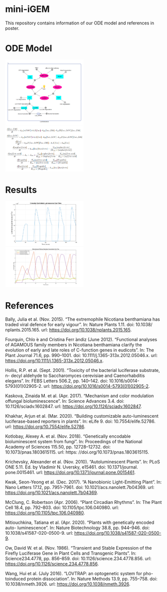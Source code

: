 # mini-iGEM
This repository contains information of our ODE model and references in poster.

# ODE Model
<img src="https://github.com/Feanor007/mini-iGEM/blob/002c9973037f12b8e9530b36207142bfb423185f/Modelling/model.png" width="50%" alt="Schematic Diagram of the model">
<img src="https://github.com/Feanor007/mini-iGEM/blob/main/Modelling/model_eqs.PNG" width="50%" alt="ODEs">

# Results
<img src="https://github.com/Feanor007/mini-iGEM/blob/main/Modelling/light_plot.png" width="50%" alt="light plot">
<img src="https://github.com/Feanor007/mini-iGEM/blob/main/Modelling/substrates_plot.png" width="50%" alt="substrates plot">

# References
Bally, Julia et al. (Nov. 2015). “The extremophile Nicotiana benthamiana has traded viral defence for early vigour”. In: Nature Plants 1.11. doi: 10.1038/ nplants.2015.165. url: https://doi.org/10.1038/nplants.2015.165.

Fourquin, Chlo ́e and Cristina Ferr ́andiz (June 2012). “Functional analyses of AGAMOUS family members in Nicotiana benthamiana clarify the evolution of early and late roles of C-function genes in eudicots”. In: The Plant Journal 71.6, pp. 990–1001. doi: 10.1111/j.1365-313x.2012.05046.x. url: https://doi.org/10.1111/j.1365-313x.2012.05046.x.

Hollis, R.P. et al. (Sept. 2001). “Toxicity of the bacterial luciferase substrate, n- decyl aldehyde to Saccharomyces cerevisiae and Caenorhabditis elegans”. In: FEBS Letters 506.2, pp. 140–142. doi: 10.1016/s0014-5793(01)02905-2. url: https://doi.org/10.1016/s0014-5793(01)02905-2.

Kaskova, Zinaida M. et al. (Apr. 2017). “Mechanism and color modulation offungal bioluminescence”. In: Science Advances 3.4. doi: 10.1126/sciadv.1602847. url: https://doi.org/10.1126/sciadv.1602847.

Khakhar, Arjun et al. (Mar. 2020). “Building customizable auto-luminescent luciferase-based reporters in plants”. In: eLife 9. doi: 10.7554/elife.52786. url: https://doi.org/10.7554/elife.52786.

Kotlobay, Alexey A. et al. (Nov. 2018). “Genetically encodable bioluminescent system from fungi”. In: Proceedings of the National Academy of Sciences 115.50, pp. 12728–12732. doi: 10.1073/pnas.1803615115. url: https: //doi.org/10.1073/pnas.1803615115.

Krichevsky, Alexander et al. (Nov. 2010). “Autoluminescent Plants”. In: PLoS ONE 5.11. Ed. by Vladimir N. Uversky, e15461. doi: 10.1371/journal. pone.0015461. url: https://doi.org/10.1371/journal.pone.0015461.

Kwak, Seon-Yeong et al. (Dec. 2017). “A Nanobionic Light-Emitting Plant”. In: Nano Letters 17.12, pp. 7951–7961. doi: 10.1021/acs.nanolett.7b04369. url: https://doi.org/10.1021/acs.nanolett.7b04369.

McClung, C. Robertson (Apr. 2006). “Plant Circadian Rhythms”. In: The Plant Cell 18.4, pp. 792–803. doi: 10.1105/tpc.106.040980. url: https://doi.org/10.1105/tpc.106.040980.

Mitiouchkina, Tatiana et al. (Apr. 2020). “Plants with genetically encoded auto- luminescence”. In: Nature Biotechnology 38.8, pp. 944–946. doi: 10.1038/s41587-020-0500-9. url:  https://doi.org/10.1038/s41587-020-0500-9.

Ow, David W. et al. (Nov. 1986). “Transient and Stable Expression of the Firefly Luciferase Gene in Plant Cells and Transgenic Plants”. In: Science234.4778, pp. 856–859. doi: 10.1126/science.234.4778.856. url: https://doi.org/10.1126/science.234.4778.856.

Wang, Hui et al. (July 2016). “LOVTRAP: an optogenetic system for pho- toinduced protein dissociation”. In: Nature Methods 13.9, pp. 755–758. doi: 10.1038/nmeth.3926. url: https://doi.org/10.1038/nmeth.3926.

